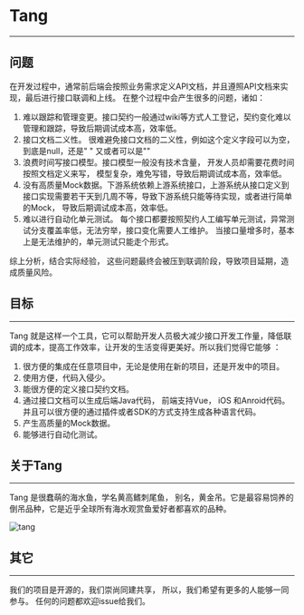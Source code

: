 # Tang

---

## 问题

在开发过程中，通常前后端会按照业务需求定义API文档，并且遵照API文档来实现，最后进行接口联调和上线。 在整个过程中会产生很多的问题，诸如：

1. 难以跟踪和管理变更。接口契约一般通过wiki等方式人工登记，契约变化难以管理和跟踪，导致后期调试成本高，效率低。 
2. 接口文档二义性。 很难避免接口文档的二义性，例如这个定义字段可以为空， 到底是null，还是" " 又或者可以是""
3. 浪费时间写接口模型。接口模型一般没有技术含量， 开发人员却需要花费时间按照文档定义来写， 模型复杂，难免写错，导致后期调试成本高，效率低。
4. 没有高质量Mock数据。下游系统依赖上游系统接口，上游系统从接口定义到接口实现需要若干天到几周不等，导致下游系统只能等待实现，或者进行简单的Mock， 导致后期调试成本高，效率低。
5. 难以进行自动化单元测试。 每个接口都要按照契约人工编写单元测试，异常测试分支覆盖率低，无法穷举，接口变化需要人工维护。 当接口量增多时，基本上是无法维护的，单元测试只能走个形式。

综上分析，结合实际经验， 这些问题最终会被压到联调阶段，导致项目延期，造成质量风险。 

## 目标

---

Tang 就是这样一个工具，它可以帮助开发人员极大减少接口开发工作量，降低联调的成本，提高工作效率，让开发的生活变得更美好。所以我们觉得它能够 ：

1. 很方便的集成在任意项目中，无论是使用在新的项目，还是开发中的项目。
2.  使用方便，代码入侵少。
3. 能很方便的定义接口契约文档。 
4. 通过接口文档可以生成后端Java代码， 前端支持Vue， iOS 和Anroid代码。 并且可以很方便的通过插件或者SDK的方式支持生成各种语言代码。 
5. 产生高质量的Mock数据。
6. 能够进行自动化测试。 

## 关于Tang

---

Tang 是很蠢萌的海水鱼，学名黄高鳍刺尾鱼， 别名，黄金吊。它是最容易饲养的倒吊品种，它是近乎全球所有海水观赏鱼爱好者都喜欢的品种。

![tang](https://ss0.bdstatic.com/70cFuHSh_Q1YnxGkpoWK1HF6hhy/it/u=2061364928,4255556154&fm=26&gp=0.jpg)



## 其它

---

我们的项目是开源的，我们崇尚同建共享， 所以，我们希望有更多的人能够一同参与。 任何的问题都欢迎issue给我们。  